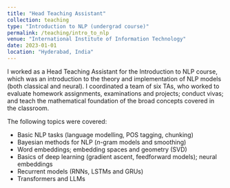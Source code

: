```yaml
---
title: "Head Teaching Assistant"
collection: teaching
type: "Introduction to NLP (undergrad course)"
permalink: /teaching/intro_to_nlp
venue: "International Institute of Information Technology"
date: 2023-01-01
location: "Hyderabad, India"
---
```


I worked as a Head Teaching Assistant for the Introduction to NLP course, which was an introduction to the theory and implementation of NLP models (both classical and neural). I coordinated a team of six TAs, who worked to evaluate homework assignments, examinations and projects; conduct vivas; and teach the mathematical foundation of the broad concepts covered in the classroom.

The following topics were covered:

* Basic NLP tasks (language modelling, POS tagging, chunking)
* Bayesian methods for NLP ($n$-gram models and smoothing)
* Word embeddings; embedding spaces and geometry (SVD)
* Basics of deep learning (gradient ascent, feedforward models); neural embeddings
* Recurrent models (RNNs, LSTMs and GRUs)
* Transformers and LLMs